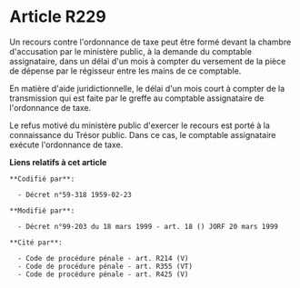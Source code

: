 # Article R229

Un recours contre l'ordonnance de taxe peut être formé devant la chambre d'accusation par le ministère public, à la demande
du comptable assignataire, dans un délai d'un mois à compter du versement de la pièce de dépense par le régisseur entre les
mains de ce comptable.

En matière d'aide juridictionnelle, le délai d'un mois court à compter de la transmission qui est faite par le greffe au
comptable assignataire de l'ordonnance de taxe.

Le refus motivé du ministère public d'exercer le recours est porté à la connaissance du Trésor public. Dans ce cas, le
comptable assignataire exécute l'ordonnance de taxe.

**Liens relatifs à cet article**

	**Codifié par**:

	  - Décret n°59-318 1959-02-23

	**Modifié par**:

	  - Décret n°99-203 du 18 mars 1999 - art. 18 () JORF 20 mars 1999

	**Cité par**:

	  - Code de procédure pénale - art. R214 (V)
	  - Code de procédure pénale - art. R355 (VT)
	  - Code de procédure pénale - art. R425 (V)
